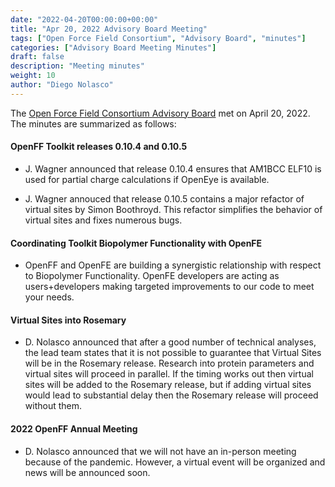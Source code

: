 ```yaml
---
date: "2022-04-20T00:00:00+00:00"
title: "Apr 20, 2022 Advisory Board Meeting"
tags: ["Open Force Field Consortium", "Advisory Board", "minutes"]
categories: ["Advisory Board Meeting Minutes"]
draft: false
description: "Meeting minutes"
weight: 10
author: "Diego Nolasco"
---
```


The [Open Force Field Consortium Advisory Board](https://openforcefield.org/about/organization/#open-force-field-consortium) met on April 20, 2022.
The minutes are summarized as follows:

#### OpenFF Toolkit releases 0.10.4 and 0.10.5

* J. Wagner announced that release 0.10.4 ensures that AM1BCC ELF10 is used for partial charge calculations if OpenEye is available.

* J. Wagner annouced that release 0.10.5 contains a major refactor of virtual sites by Simon Boothroyd. This refactor simplifies the behavior of virtual sites and fixes numerous bugs.

#### Coordinating Toolkit Biopolymer Functionality with OpenFE

* OpenFF and OpenFE are building a synergistic relationship with respect to Biopolymer Functionality. OpenFE developers are acting as users+developers making targeted improvements to our code to meet your needs.

#### Virtual Sites into Rosemary

* D. Nolasco announced that after a good number of technical analyses, the lead team states that it is not possible to guarantee that Virtual Sites will be in the Rosemary release. Research into protein parameters and virtual sites will proceed in parallel. If the timing works out then virtual sites will be added to the Rosemary release, but if adding virtual sites would lead to substantial delay then the Rosemary release will proceed without them.

#### 2022 OpenFF Annual Meeting

* D. Nolasco announced that we will not have an in-person meeting because of the pandemic. However, a virtual event will be organized and news will be announced soon.

